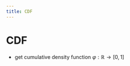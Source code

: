 ```yaml
---
title: CDF
---
```


# CDF
- get cumulative density function $\varphi : \mathbb{R} \rightarrow [0,1]$

































